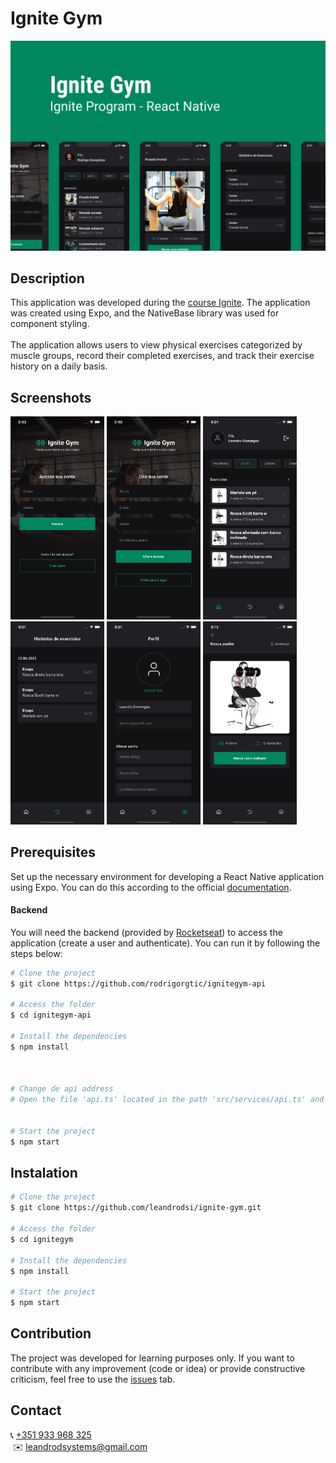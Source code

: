 # **Ignite Gym**

![Logo do Aplicativo](md-assets/ignite-gym-banner.jpg)

## **Description**

This application was developed during the [course Ignite](https://www.rocketseat.com.br/ignite).
The application was created using Expo, and the NativeBase library was used for component styling. <br /><br />
The application allows users to view physical exercises categorized by muscle groups, record their completed exercises, and track their exercise history on a daily basis.<br />

## **Screenshots**

<div>
<img src="./md-assets/sign-in.png" width="150" />
<img src="./md-assets/sign-up.png" width="150" />
<img src="./md-assets/home.png" width="150" />
</div>
<div>
<img src="./md-assets/history.png" width="150" />
<img src="./md-assets/profile.png" width="150" />
<img src="./md-assets/exercise.png" width="150" />
</div>

## **Prerequisites**

Set up the necessary environment for developing a React Native application using Expo. You can do this according to the official [documentation](https://reactnative.dev/docs/environment-setup?guide=quickstart).

#### **Backend**

You will need the backend (provided by [Rocketseat](https://www.rocketseat.com.br/)) to access the application (create a user and authenticate). You can run it by following the steps below:

```bash
# Clone the project
$ git clone https://github.com/rodrigorgtic/ignitegym-api

# Access the folder
$ cd ignitegym-api

# Install the dependencies
$ npm install



# Change de api address
# Open the file 'api.ts' located in the path 'src/services/api.ts' and change the 'baseURL' to your local ip address.


# Start the project
$ npm start
```

## **Instalation**

```bash
# Clone the project
$ git clone https://github.com/leandrodsi/ignite-gym.git

# Access the folder
$ cd ignitegym

# Install the dependencies
$ npm install

# Start the project
$ npm start

```

## **Contribution**

The project was developed for learning purposes only. If you want to contribute with any improvement (code or idea) or provide constructive criticism, feel free to use the [issues](https://github.com/leandrodsi/ignite-gym/issues) tab.

## **Contact**

📞 <a href="tel:+351933968325">+351 933 968 325</a> <br />
 ✉️ <a href="mailto:leandrodsystems@gmail.com">leandrodsystems@gmail.com</a>
